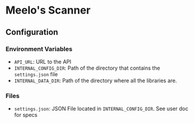 # Meelo's Scanner

## Configuration

### Environment Variables

- `API_URL`: URL to the API
- `INTERNAL_CONFIG_DIR`: Path of the directory that contains the `settings.json` file
- `INTERNAL_DATA_DIR`: Path of the directory where all the libraries are.

### Files

- `settings.json`: JSON File located in `INTERNAL_CONFIG_DIR`. See user doc for specs
